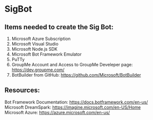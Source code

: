 # SigBot

## Items needed to create the Sig Bot:
  1. Microsoft Azure Subscription
  2. Microsoft Visual Studio
  3. Microsoft Node.js SDK
  4. Microsoft Bot Framework Emulator
  5. PuTTy
  6. GroupMe Account and Access to GroupMe Develeper page: https://dev.groupme.com/
  7. BotBuilder from GitHub: https://github.com/Microsoft/BotBuilder

## Resources:
Bot Framework Documentation: https://docs.botframework.com/en-us/ <br />
Microsoft DreamSpark: https://imagine.microsoft.com/en-US/Home <br />
Microsoft Azure: https://azure.microsoft.com/en-us/
